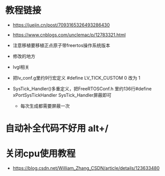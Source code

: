 # 教程链接
* https://juejin.cn/post/7093165326493286430
* https://www.cnblogs.com/unclemac/p/12783321.html

* 注意移植要移植正点原子带freertos操作系统版本

* 修改的地方
* lvgl相关
* 把lv_conf.g里约9行宏定义 #define LV_TICK_CUSTOM 0 改为 1
* SysTick_Handler()多重定义，把FreeRTOSConf.h 里约136行#define xPortSysTickHandler SysTick_Handler屏蔽即可
  * 每次生成都需要屏蔽一次
  
# 自动补全代码不好用 alt+/
# 关闭cpu使用教程
* https://blog.csdn.net/William_Zhang_CSDN/article/details/123633480
